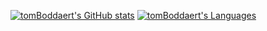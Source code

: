 [![tomBoddaert's GitHub stats](https://github-readme-stats.vercel.app/api?username=tomBoddaert&show_icons=true&include_all_commits=true&hide_border=true&theme=tokyonight&bg_color=0000)](https://github.com/tomBoddaert/)
[![tomBoddaert's Languages](https://github-readme-stats.vercel.app/api/top-langs/?username=tomBoddaert&layout=compact&hide_border=true&langs_count=8&theme=tokyonight&bg_color=0000)](https://github.com/tomBoddaert?tab=repositories)
